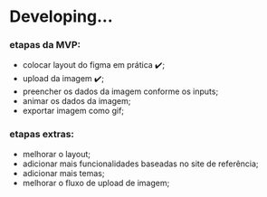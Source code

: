 # Developing...

### etapas da MVP:

-   colocar layout do figma em prática ✔️;
-   upload da imagem ✔️;
-   preencher os dados da imagem conforme os inputs;
-   animar os dados da imagem;
-   exportar imagem como gif;

### etapas extras:

-   melhorar o layout;
-   adicionar mais funcionalidades baseadas no site de referência;
-   adicionar mais temas;
-   melhorar o fluxo de upload de imagem;
